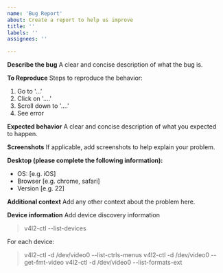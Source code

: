```yaml
---
name: 'Bug Report'
about: Create a report to help us improve
title: ''
labels: ''
assignees: ''

---
```


**Describe the bug**
A clear and concise description of what the bug is.

**To Reproduce**
Steps to reproduce the behavior:
1. Go to '...'
2. Click on '....'
3. Scroll down to '....'
4. See error

**Expected behavior**
A clear and concise description of what you expected to happen.

**Screenshots**
If applicable, add screenshots to help explain your problem.

**Desktop (please complete the following information):**
 - OS: [e.g. iOS]
 - Browser [e.g. chrome, safari]
 - Version [e.g. 22]

**Additional context**
Add any other context about the problem here.

**Device information**
Add device discovery information

>v4l2-ctl --list-devices

For each device:
>v4l2-ctl -d /dev/video0 --list-ctrls-menus
>v4l2-ctl -d /dev/video0 --get-fmt-video
>v4l2-ctl -d /dev/video0 --list-formats-ext
